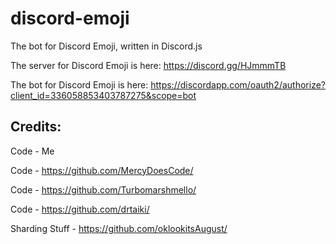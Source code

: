 # discord-emoji
The bot for Discord Emoji, written in Discord.js


The server for Discord Emoji is here: https://discord.gg/HJmmmTB

The bot for Discord Emoji is here: https://discordapp.com/oauth2/authorize?client_id=336058853403787275&scope=bot


## Credits:

Code - Me

Code - https://github.com/MercyDoesCode/

Code - https://github.com/Turbomarshmello/

Code - https://github.com/drtaiki/

Sharding Stuff - https://github.com/oklookitsAugust/
